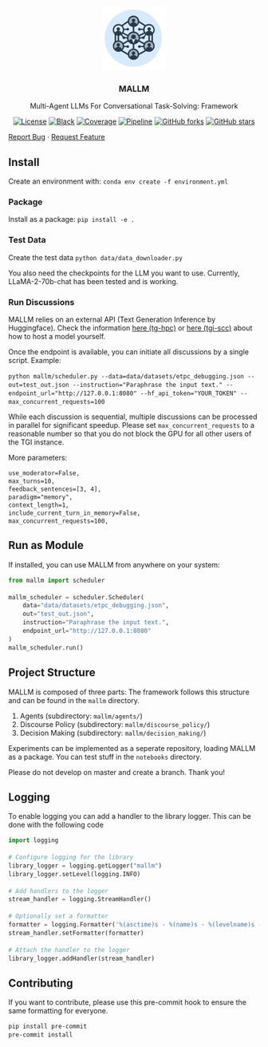 <br />
<p align="center">
<a><img src="image/mallm.webp" alt="MALLM" width="128" height="128" title="FawnRescue"></a>
  <h3 align="center">MALLM</h3>
  <p align="center">
    Multi-Agent LLMs For Conversational Task-Solving: Framework<br />
    <p align="center">
  <a href="https://github.com/Multi-Agent-LLMs/mallm/blob/main/LICENSE"><img src="https://img.shields.io/github/license/Multi-Agent-LLMs/mallm" alt="License"></a>
  <a href="https://github.com/psf/black"><img src="https://img.shields.io/badge/code%20style-black-000000.svg" alt="Black"></a>
  <a href="https://codecov.io/gh/Multi-Agent-LLMs/mallm"><img src="https://codecov.io/gh/Multi-Agent-LLMs/mallm/graph/badge.svg?token=CBUZTPV5KA" alt="Coverage"></a>
  <a href="https://github.com/Multi-Agent-LLMs/mallm/actions/workflows/python-package.yml"><img src="https://github.com/Multi-Agent-LLMs/mallm/actions/workflows/python-package.yml/badge.svg" alt="Pipeline"></a>
  <a href="https://github.com/Multi-Agent-LLMs/mallm/network/members"><img src="https://img.shields.io/github/forks/Multi-Agent-LLMs/mallm?style=social" alt="GitHub forks"></a>
  <a href="https://github.com/Multi-Agent-LLMs/mallm/stargazers"><img src="https://img.shields.io/github/stars/Multi-Agent-LLMs/mallm?style=social" alt="GitHub stars"></a>
</p>
    <p>
    <a href="https://github.com/Multi-Agent-LLMs/mallm/issues">Report Bug</a>
    ·
    <a href="https://github.com/Multi-Agent-LLMs/mallm/issues">Request Feature</a>
    </p>
  </p>
</p>

## Install

Create an environment with:
`conda env create -f environment.yml`

### Package
Install as a package:
`pip install -e .`

### Test Data
Create the test data
`python data/data_downloader.py`

You also need the checkpoints for the LLM you want to use. Currently, LLaMA-2-70b-chat has been tested and is working.

### Run Discussions
MALLM relies on an external API (Text Generation Inference by Huggingface).
Check the information [here (tg-hpc)](https://github.com/Multi-Agent-LLMs/tgi-hpc) or [here (tgi-scc)](https://github.com/Multi-Agent-LLMs/tgi-scc) about how to host a model yourself.

Once the endpoint is available, you can initiate all discussions by a single script. Example:

`python mallm/scheduler.py --data=data/datasets/etpc_debugging.json --out=test_out.json --instruction="Paraphrase the input text." --endpoint_url="http://127.0.0.1:8080" --hf_api_token="YOUR_TOKEN" --max_concurrent_requests=100`

While each discussion is sequential, multiple discussions can be processed in parallel for significant speedup. Please set `max_concurrent_requests` to a reasonable number so that you do not block the GPU for all other users of the TGI instance.

More parameters:
```
use_moderator=False,
max_turns=10,
feedback_sentences=[3, 4],
paradigm="memory",
context_length=1,
include_current_turn_in_memory=False,
max_concurrent_requests=100,
```

## Run as Module
If installed, you can use MALLM from anywhere on your system:
```py
from mallm import scheduler

mallm_scheduler = scheduler.Scheduler(
    data="data/datasets/etpc_debugging.json",
    out="test_out.json",
    instruction="Paraphrase the input text.",
    endpoint_url="http://127.0.0.1:8080"
)
mallm_scheduler.run()
```

## Project Structure

MALLM is composed of three parts:
The framework follows this structure and can be found in the `mallm` directory.

1) Agents (subdirectory: `mallm/agents/`)
2) Discourse Policy (subdirectory: `mallm/discourse_policy/`)
3) Decision Making (subdirectory: `mallm/decision_making/`)

Experiments can be implemented as a seperate repository, loading MALLM as a package.
You can test stuff in the `notebooks` directory.

Please do not develop on master and create a branch. Thank you!

## Logging

To enable logging you can add a handler to the library logger. This can be done with the following code

```py
import logging

# Configure logging for the library
library_logger = logging.getLogger("mallm")
library_logger.setLevel(logging.INFO)

# Add handlers to the logger
stream_handler = logging.StreamHandler()

# Optionally set a formatter
formatter = logging.Formatter('%(asctime)s - %(name)s - %(levelname)s - %(message)s')
stream_handler.setFormatter(formatter)

# Attach the handler to the logger
library_logger.addHandler(stream_handler)
```

## Contributing
If you want to contribute, please use this pre-commit hook to ensure the same formatting for everyone.
```bash
pip install pre-commit
pre-commit install
```
